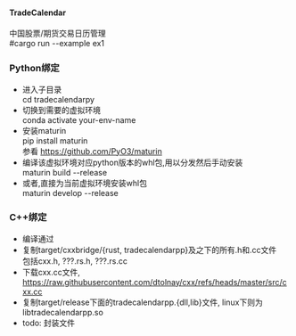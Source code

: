 #### TradeCalendar
中国股票/期货交易日历管理  
#cargo run --example ex1

### Python绑定
- 进入子目录  
cd tradecalendarpy
- 切换到需要的虚拟环境  
conda activate your-env-name
- 安装maturin  
pip install maturin  
参看 https://github.com/PyO3/maturin
- 编译该虚拟环境对应python版本的whl包,用以分发然后手动安装  
maturin build --release
- 或者,直接为当前虚拟环境安装whl包  
maturin develop --release
### C++绑定
- 编译通过
- 复制target/cxxbridge/{rust, tradecalendarpp}及之下的所有.h和.cc文件  
  包括cxx.h, ???.rs.h, ???.rs.cc  
- 下载cxx.cc文件,   
  https://raw.githubusercontent.com/dtolnay/cxx/refs/heads/master/src/cxx.cc
- 复制target/release下面的tradecalendarpp.{dll,lib}文件, linux下则为libtradecalendarpp.so
- todo: 封装文件